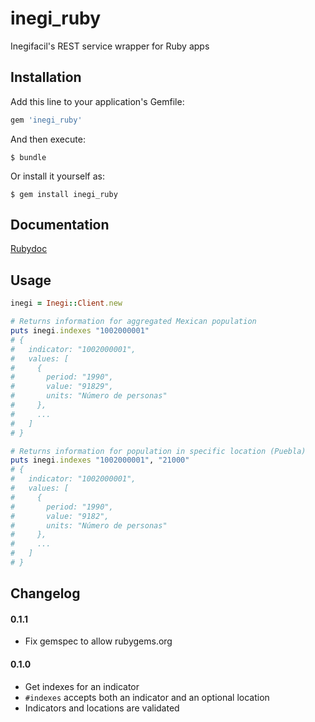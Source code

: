 # inegi_ruby

Inegifacil's REST service wrapper for Ruby apps

## Installation

Add this line to your application's Gemfile:

```ruby
gem 'inegi_ruby'
```

And then execute:

    $ bundle

Or install it yourself as:

    $ gem install inegi_ruby

## Documentation
[Rubydoc](http://www.rubydoc.info/github/K1N5L4Y3R/inegi_ruby)

## Usage

```ruby
inegi = Inegi::Client.new

# Returns information for aggregated Mexican population
puts inegi.indexes "1002000001"
# {
#   indicator: "1002000001",
#   values: [
#     {
#       period: "1990",
#       value: "91829",
#       units: "Número de personas"
#     },
#     ...
#   ]
# }

# Returns information for population in specific location (Puebla)
puts inegi.indexes "1002000001", "21000"
# {
#   indicator: "1002000001",
#   values: [
#     {
#       period: "1990",
#       value: "9182",
#       units: "Número de personas"
#     },
#     ...
#   ]
# }
```

## Changelog

#### 0.1.1
* Fix gemspec to allow rubygems.org

#### 0.1.0
* Get indexes for an indicator
* `#indexes` accepts both an indicator and an optional location
* Indicators and locations are validated